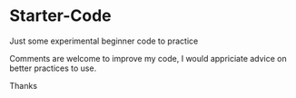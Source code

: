 # Starter-Code
Just some experimental beginner code to practice

Comments are welcome to improve my code, I would appriciate advice on better practices to use.

Thanks
